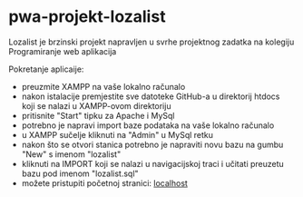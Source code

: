 # pwa-projekt-lozalist
Lozalist je brzinski projekt napravljen u svrhe projektnog zadatka na kolegiju Programiranje web aplikacija

Pokretanje aplicaije:

- preuzmite XAMPP na vaše lokalno računalo
- nakon istalacije premjestite sve datoteke GitHub-a u direktorij htdocs koji se nalazi u XAMPP-ovom direktoriju
- pritisnite "Start" tipku za Apache i MySql
- potrebno je napravi import baze podataka na vaše lokalno računalo
- u XAMPP sučelje kliknuti na "Admin" u MySql retku
- nakon što se otvori stanica potrebno je napraviti novu bazu na gumbu "New" s imenom "lozalist"
- kliknuti na IMPORT koji se nalazi u navigacijskoj traci i učitati preuzetu bazu pod imenom "lozalist.sql"
- možete pristupiti početnoj stranici: [localhost](http://localhost/projekt/)

